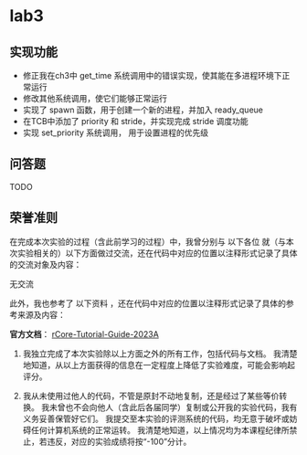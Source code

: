 # lab3

## 实现功能

- 修正我在ch3中 get_time 系统调用中的错误实现，使其能在多进程环境下正常运行
- 修改其他系统调用，使它们能够正常运行
- 实现了 spawn 函数，用于创建一个新的进程，并加入 ready_queue
- 在TCB中添加了 priority 和 stride，并实现完成 stride 调度功能
- 实现 set_priority 系统调用， 用于设置进程的优先级


## 问答题

TODO


## 荣誉准则

在完成本次实验的过程（含此前学习的过程）中，我曾分别与 以下各位 就（与本次实验相关的）以下方面做过交流，还在代码中对应的位置以注释形式记录了具体的交流对象及内容：

无交流

此外，我也参考了 以下资料 ，还在代码中对应的位置以注释形式记录了具体的参考来源及内容：

**官方文档**： [rCore-Tutorial-Guide-2023A](http://learningos.cn/rCore-Tutorial-Guide-2023A/chapter3/5exercise.html)


1. 我独立完成了本次实验除以上方面之外的所有工作，包括代码与文档。 我清楚地知道，从以上方面获得的信息在一定程度上降低了实验难度，可能会影响起评分。

2. 我从未使用过他人的代码，不管是原封不动地复制，还是经过了某些等价转换。 我未曾也不会向他人（含此后各届同学）复制或公开我的实验代码，我有义务妥善保管好它们。 我提交至本实验的评测系统的代码，均无意于破坏或妨碍任何计算机系统的正常运转。 我清楚地知道，以上情况均为本课程纪律所禁止，若违反，对应的实验成绩将按“-100”分计。